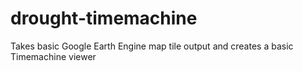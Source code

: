 # drought-timemachine
Takes basic Google Earth Engine map tile output and creates a basic Timemachine viewer
